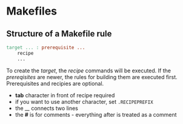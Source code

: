 # Makefiles

## Structure of a Makefile rule

```Makefile
target ... : prerequisite ...
	recipe
	...
```

To create the _target_, the _recipe_ commands will be executed. If the
_prereqisites_ are newer, the rules for building them are executed first.
Prerequisites and recipies are optional.

* __tab__ character in front of recipe required
* if you want to use another character, set ``.RECIPEPREFIX``
* the __\__ connects two lines
* the __#__ is for comments - everything after is treated as a comment
